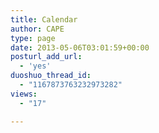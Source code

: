 ```yaml
---
title: Calendar
author: CAPE
type: page
date: 2013-05-06T03:01:59+00:00
posturl_add_url:
  - 'yes'
duoshuo_thread_id:
  - "1167873763232973282"
views:
  - "17"

---
```

